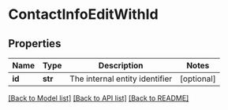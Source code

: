 # ContactInfoEditWithId

## Properties
Name | Type | Description | Notes
------------ | ------------- | ------------- | -------------
**id** | **str** | The internal entity identifier | [optional] 

[[Back to Model list]](../README.md#documentation-for-models) [[Back to API list]](../README.md#documentation-for-api-endpoints) [[Back to README]](../README.md)


